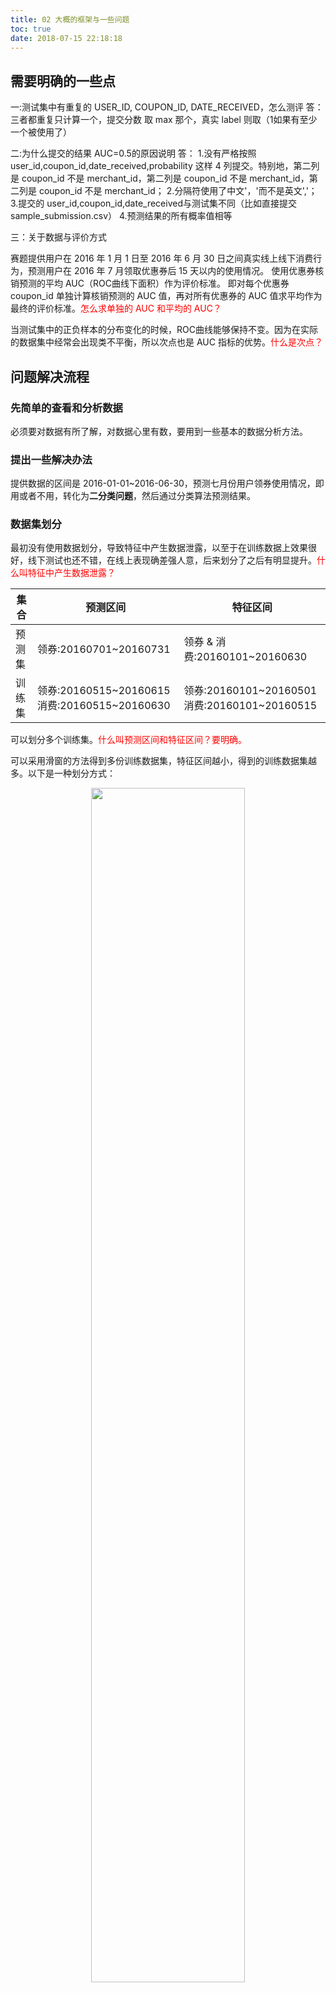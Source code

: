 ```yaml
---
title: 02 大概的框架与一些问题
toc: true
date: 2018-07-15 22:18:18
---
```

## 需要明确的一些点


一:测试集中有重复的 USER_ID, COUPON_ID, DATE_RECEIVED，怎么测评
答：三者都重复只计算一个，提交分数 取 max 那个，真实 label 则取（1如果有至少一个被使用了）

二:为什么提交的结果 AUC=0.5的原因说明
答：
1.没有严格按照 user_id,coupon_id,date_received,probability 这样 4 列提交。特别地，第二列是 coupon_id 不是 merchant_id，第二列是 coupon_id 不是 merchant_id，第二列是 coupon_id 不是 merchant_id；
2.分隔符使用了中文'，'而不是英文','；
3.提交的 user_id,coupon_id,date_received与测试集不同（比如直接提交 sample_submission.csv）
4.预测结果的所有概率值相等

三：关于数据与评价方式

赛题提供用户在 2016 年 1 月 1 日至 2016 年 6 月 30 日之间真实线上线下消费行为，预测用户在 2016 年 7 月领取优惠券后 15 天以内的使用情况。 使用优惠券核销预测的平均 AUC（ROC曲线下面积）作为评价标准。 即对每个优惠券 coupon_id 单独计算核销预测的 AUC 值，再对所有优惠券的 AUC 值求平均作为最终的评价标准。<span style="color:red;">怎么求单独的 AUC 和平均的 AUC？</span>

当测试集中的正负样本的分布变化的时候，ROC曲线能够保持不变。因为在实际的数据集中经常会出现类不平衡，所以次点也是 AUC 指标的优势。<span style="color:red;">什么是次点？</span>



## 问题解决流程

### 先简单的查看和分析数据

必须要对数据有所了解，对数据心里有数，要用到一些基本的数据分析方法。


### 提出一些解决办法

提供数据的区间是 2016-01-01~2016-06-30，预测七月份用户领券使用情况，即用或者不用，转化为**二分类问题**，然后通过分类算法预测结果。



### 数据集划分

最初没有使用数据划分，导致特征中产生数据泄露，以至于在训练数据上效果很好，线下测试也还不错，在线上表现确差强人意，后来划分了之后有明显提升。<span style="color:red;">什么叫特征中产生数据泄露？</span>

| 集合   | 预测区间                                      | 特征区间                                      |
| ------ | --------------------------------------------- | --------------------------------------------- |
| 预测集 | 领券:20160701~20160731                        | 领券 & 消费:20160101~20160630                   |
| 训练集 | 领券:20160515~20160615 消费:20160515~20160630 | 领券:20160101~20160501 消费:20160101~20160515 |

可以划分多个训练集。<span style="color:red;">什么叫预测区间和特征区间？要明确。</span>



可以采用滑窗的方法得到多份训练数据集，特征区间越小，得到的训练数据集越多。以下是一种划分方式：

<p align="center">
    <img width="70%" height="70%" src="http://images.iterate.site/blog/image/180715/7hK1BD0l1G.png?imageslim">
</p>

划取多份训练集，一方面可以增加训练样本，另一方面可以做交叉验证实验，方便调参。

<span style="color:red;">什么是滑窗的方法划分？大概知道，不过还是要添加到数据集划分的方法里面。</span>


### 数据集划分与特征工程

根据这两份数据表，我们首先对数据集进行划分，然后提取了

- 用户相关的特征、
- 商家相关的特征，
- 优惠劵相关的特征，
- 用户与商家之间的交互特征，
- 用户优惠券组合特征。
- 以及利用本赛题的 leakage 得到的其它特征（这部分特征在实际业务中是不可能获取到的）。即在测试区间提取了当天的前后 7/3/1天的领券信息（这里面后七天的特征其实是不能应用于工业应用的，因为实际预测中你无法知道后 7/3/1天的领券信息），提升较大。

### 准备使用的模型方法

<span style="color:red;">是不是一般经常使用模型融合方法？好像 kaggle 经常使用模型融合方法。</span>

最后使用 GBDT、RandomForest、LR 进行基于 rank 的分类模型融合。<span style="color:red;">什么叫基于 rank 的分类模型融合？</span>


最后训练了 XGBoost，GBDT，RandomForest进行模型融合。

<span style="color:red;">到底怎么实现这些模型的？又是怎么融合在一起的？为什么要这几种模型？别的不行吗？</span>
